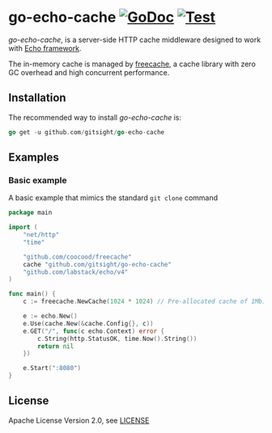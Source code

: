 # go-echo-cache [![GoDoc](https://godoc.org/github.com/gitsight/go-echo-cache?status.svg)](https://pkg.go.dev/github.com/gitsight/go-echo-cache) [![Test](https://github.com/gitsight/go-echo-cache/workflows/Test/badge.svg)](https://github.com/gitsight/go-echo-cache/actions?query=workflow%3ATest+branch%3Amaster) 

*go-echo-cache*, is a server-side HTTP cache middleware designed to work with [Echo framework](https://echo.labstack.com/).

The in-memory cache is managed by [freecache](https://github.com/coocood/freecache), a cache library with zero GC overhead and high concurrent performance.

Installation
------------

The recommended way to install *go-echo-cache* is:

```go
go get -u github.com/gitsight/go-echo-cache     
```


Examples
--------

### Basic example

A basic example that mimics the standard `git clone` command

```go
package main

import (
	"net/http"
	"time"

	"github.com/coocood/freecache"
	cache "github.com/gitsight/go-echo-cache"
	"github.com/labstack/echo/v4"
)

func main() {
	c := freecache.NewCache(1024 * 1024) // Pre-allocated cache of 1Mb)

	e := echo.New()
	e.Use(cache.New(&cache.Config{}, c))
	e.GET("/", func(c echo.Context) error {
		c.String(http.StatusOK, time.Now().String())
		return nil
	})

	e.Start(":8080")
}

```

License
-------
Apache License Version 2.0, see [LICENSE](LICENSE)
